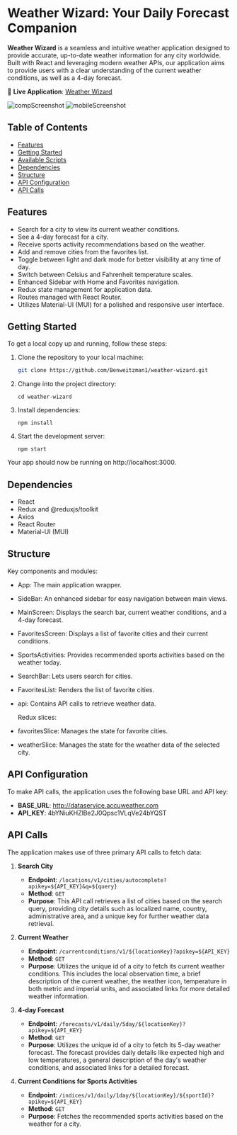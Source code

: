 # Weather Wizard: Your Daily Forecast Companion

**Weather Wizard** is a seamless and intuitive weather application designed to provide accurate, up-to-date weather information for any city worldwide. Built with React and leveraging modern weather APIs, our application aims to provide users with a clear understanding of the current weather conditions, as well as a 4-day forecast.

🚀 **Live Application**: [Weather Wizard](https://benweitzman1.github.io/weather-wizard/)

![compScreenshot](src/images/compScreenshot.png)
![mobileScreenshot](src/images/mobileScreenshot.png)

## Table of Contents

- [Features](#features)
- [Getting Started](#getting-started)
- [Available Scripts](#available-scripts)
- [Dependencies](#dependencies)
- [Structure](#structure)
- [API Configuration](#api-configuration)
- [API Calls](#api-calls)

## Features

- Search for a city to view its current weather conditions.
- See a 4-day forecast for a city.
- Receive sports activity recommendations based on the weather.
- Add and remove cities from the favorites list.
- Toggle between light and dark mode for better visibility at any time of day.
- Switch between Celsius and Fahrenheit temperature scales.
- Enhanced Sidebar with Home and Favorites navigation.
- Redux state management for application data.
- Routes managed with React Router.
- Utilizes Material-UI (MUI) for a polished and responsive user interface.

## Getting Started

To get a local copy up and running, follow these steps:

1. Clone the repository to your local machine:
   ```bash
   git clone https://github.com/Benweitzman1/weather-wizard.git
   ```
2. Change into the project directory:
   ```
   cd weather-wizard
   ```
3. Install dependencies:
   ```
   npm install
   ```
4. Start the development server:
   ```
   npm start
   ```

Your app should now be running on http://localhost:3000.

## Dependencies

- React
- Redux and @reduxjs/toolkit
- Axios
- React Router
- Material-UI (MUI)

## Structure

Key components and modules:

- App: The main application wrapper.
- SideBar: An enhanced sidebar for easy navigation between main views.
- MainScreen: Displays the search bar, current weather conditions, and a 4-day forecast.
- FavoritesScreen: Displays a list of favorite cities and their current conditions.
- SportsActivities: Provides recommended sports activities based on the weather today.
- SearchBar: Lets users search for cities.
- FavoritesList: Renders the list of favorite cities.
- api: Contains API calls to retrieve weather data.

  Redux slices:

- favoritesSlice: Manages the state for favorite cities.
- weatherSlice: Manages the state for the weather data of the selected city.

## API Configuration

To make API calls, the application uses the following base URL and API key:

- **BASE_URL**: http://dataservice.accuweather.com
- **API_KEY**: 4bYNiuKHZlBe2J0Qpsc1VLqVe24bYQST

## API Calls

The application makes use of three primary API calls to fetch data:

1. **Search City**

   - **Endpoint**: `/locations/v1/cities/autocomplete?apikey=${API_KEY}&q=${query}`
   - **Method**: `GET`
   - **Purpose**: This API call retrieves a list of cities based on the search query, providing city details such as localized name, country, administrative area, and a unique key for further weather data retrieval.

2. **Current Weather**

   - **Endpoint**: `/currentconditions/v1/${locationKey}?apikey=${API_KEY}`
   - **Method**: `GET`
   - **Purpose**: Utilizes the unique id of a city to fetch its current weather conditions. This includes the local observation time, a brief description of the current weather, the weather icon, temperature in both metric and imperial units, and associated links for more detailed weather information.

3. **4-day Forecast**

   - **Endpoint**: `/forecasts/v1/daily/5day/${locationKey}?apikey=${API_KEY}`
   - **Method**: `GET`
   - **Purpose**: Utilizes the unique id of a city to fetch its 5-day weather forecast. The forecast provides daily details like expected high and low temperatures, a general description of the day's weather conditions, and associated links for a detailed forecast.

4. **Current Conditions for Sports Activities**
   - **Endpoint**: `/indices/v1/daily/1day/${locationKey}/${sportId}?apikey=${API_KEY}`
   - **Method**: `GET`
   - **Purpose**: Fetches the recommended sports activities based on the weather for a city.
